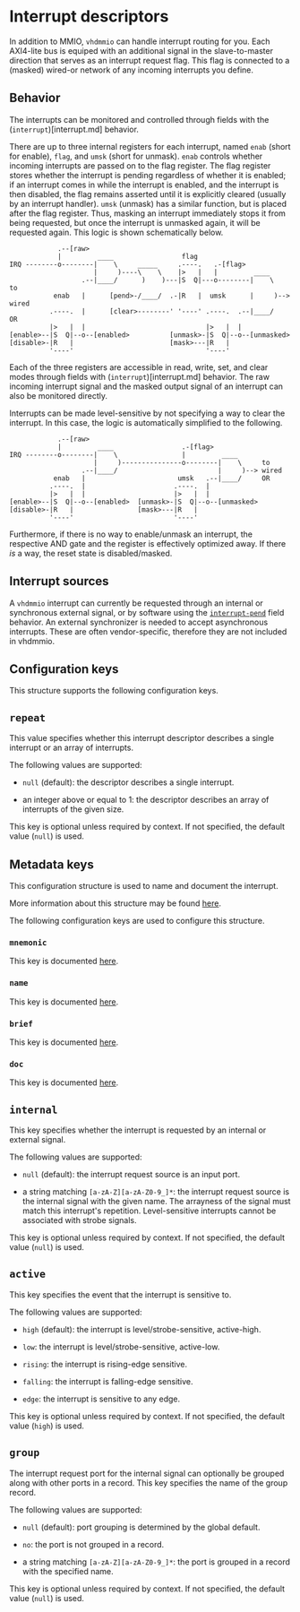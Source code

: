 # Interrupt descriptors

In addition to MMIO, `vhdmmio` can handle interrupt routing for you.
Each AXI4-lite bus is equiped with an additional signal in the
slave-to-master direction that serves as an interrupt request flag. This
flag is connected to a (masked) wired-or network of any incoming interrupts
you define.

## Behavior

The interrupts can be monitored and controlled through fields with the
(`interrupt`)[interrupt.md] behavior.

There are up to three internal registers for each interrupt, named `enab`
(short for enable), `flag`, and `umsk` (short for unmask). `enab` controls
whether incoming interrupts are passed on to the flag register. The flag
register stores whether the interrupt is pending regardless of whether it
is enabled; if an interrupt comes in while the interrupt is enabled, and
the interrupt is then disabled, the flag remains asserted until it is
explicitly cleared (usually by an interrupt handler). `umsk` (unmask) has a
similar function, but is placed after the flag register. Thus, masking an
interrupt immediately stops it from being requested, but once the interrupt
is unmasked again, it will be requested again. This logic is shown
schematically below.

```
            .--[raw>
            |         ____                 flag
IRQ --------o--------|    \     _____     .----.   .-[flag>
                     |     )----\    \    |>   |   |         ____
                  .--|____/      )    )---|S  Q|---o--------|    \     to
           enab   |      [pend>-/____/  .-|R   |  umsk      |     )--> wired
          .----.  |      [clear>--------' '----' .----.  .--|____/     OR
          |>   |  |                              |>   |  |
[enable>--|S  Q|--o--[enabled>          [unmask>-|S  Q|--o--[unmasked>
[disable>-|R   |                        [mask>---|R   |
          '----'                                 '----'
```

Each of the three registers are accessible in read, write, set, and clear
modes through fields with (`interrupt`)[interrupt.md] behavior. The raw
incoming interrupt signal and the masked output signal of an interrupt can
also be monitored directly.

Interrupts can be made level-sensitive by not specifying a way to clear the
interrupt. In this case, the logic is automatically simplified to the
following.

```
            .--[raw>
            |         ____                 .-[flag>
IRQ --------o--------|    \                |         ____
                     |     )---------------o--------|    \     to
                  .--|____/                         |     )--> wired
           enab   |                       umsk   .--|____/     OR
          .----.  |                      .----.  |
          |>   |  |                      |>   |  |
[enable>--|S  Q|--o--[enabled>  [unmask>-|S  Q|--o--[unmasked>
[disable>-|R   |                [mask>---|R   |
          '----'                         '----'
```

Furthermore, if there is no way to enable/unmask an interrupt, the
respective AND gate and the register is effectively optimized away. If
there *is* a way, the reset state is disabled/masked.

## Interrupt sources

A `vhdmmio` interrupt can currently be requested through an internal or
synchronous external signal, or by software using the
[`interrupt-pend`](interruptpend.md) field behavior. An external
synchronizer is needed to accept asynchronous interrupts. These are often
vendor-specific, therefore they are not included in vhdmmio.

## Configuration keys

This structure supports the following configuration keys.

## `repeat`

This value specifies whether this interrupt descriptor describes a
single interrupt or an array of interrupts.

The following values are supported:

 - `null` (default): the descriptor describes a single interrupt.

 - an integer above or equal to 1: the descriptor describes an array of interrupts of the given size.

This key is optional unless required by context. If not specified, the default value (`null`) is used.

## Metadata keys

This configuration structure is used to name and document the
interrupt.

More information about this structure may be found [here](metadataconfig.md).

The following configuration keys are used to configure this structure.

### `mnemonic`

This key is documented [here](metadataconfig.md#mnemonic).

### `name`

This key is documented [here](metadataconfig.md#name).

### `brief`

This key is documented [here](metadataconfig.md#brief).

### `doc`

This key is documented [here](metadataconfig.md#doc).

## `internal`

This key specifies whether the interrupt is requested by an internal
or external signal.

The following values are supported:

 - `null` (default): the interrupt request source is an input port.

 - a string matching `[a-zA-Z][a-zA-Z0-9_]*`: the interrupt request source is the internal signal with the given name. The arrayness of the signal must match this interrupt's repetition. Level-sensitive interrupts cannot be associated with strobe signals.

This key is optional unless required by context. If not specified, the default value (`null`) is used.

## `active`

This key specifies the event that the interrupt is sensitive to.

The following values are supported:

 - `high` (default): the interrupt is level/strobe-sensitive, active-high.

 - `low`: the interrupt is level/strobe-sensitive, active-low.

 - `rising`: the interrupt is rising-edge sensitive.

 - `falling`: the interrupt is falling-edge sensitive.

 - `edge`: the interrupt is sensitive to any edge.

This key is optional unless required by context. If not specified, the default value (`high`) is used.

## `group`

The interrupt request port for the internal signal can optionally be
grouped along with other ports in a record. This key specifies the name
of the group record.

The following values are supported:

 - `null` (default): port grouping is determined by the global default.

 - `no`: the port is not grouped in a record.

 - a string matching `[a-zA-Z][a-zA-Z0-9_]*`: the port is grouped in a record with the specified name.

This key is optional unless required by context. If not specified, the default value (`null`) is used.